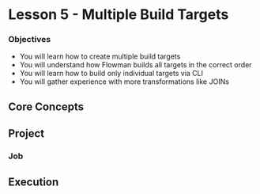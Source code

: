 # Lesson 5 - Multiple Build Targets

### Objectives

* You will learn how to create multiple build targets
* You will understand how Flowman builds all targets in the correct order
* You will learn how to build only individual targets via CLI
* You will gather experience with more transformations like JOINs


## Core Concepts

## Project

### Job

## Execution

